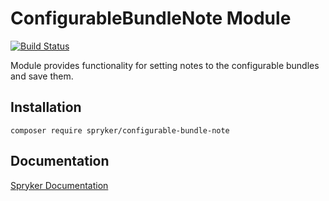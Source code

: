 # ConfigurableBundleNote Module
[![Build Status](https://travis-ci.org/spryker/configurable-bundle-note.svg)](https://travis-ci.org/spryker/configurable-bundle-note)

Module provides functionality for setting notes to the configurable bundles and save them.

## Installation

```
composer require spryker/configurable-bundle-note
```

## Documentation

[Spryker Documentation](https://documentation.spryker.com/module_guide/overview.htm)
